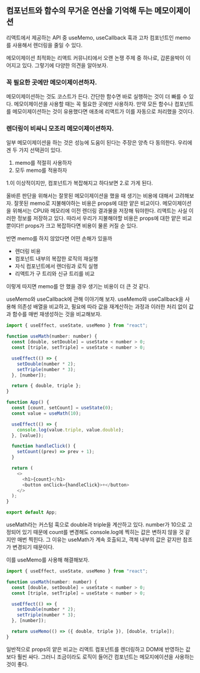 ## 컴포넌트와 함수의 무거운 연산을 기억해 두는 메모이제이션

리액트에서 제공하는 API 중 useMemo, useCallback 훅과 고차 컴포넌트인 memo를 사용해서 렌더링을 줄일 수 있다.

메모이제이션 최적화는 리액트 커뮤니티에서 오랜 논쟁 주제 중 하나로, 갑론을박이 이어지고 있다. 그렇기에 다양한 의견을 알아보자.

### 꼭 필요한 곳에만 메모이제이션하자.

메모이제이션하는 것도 코스트가 든다. 간단한 함수면 바로 실행하는 것이 더 빠를 수 있다. 메모이제이션을 사용할 때는 꼭 필요한 곳에만 사용하자. 만약 모든 함수나 컴포넌트를 메모이제이션하는 것이 유용했다면 애초에 리액트가 이를 자동으로 처리했을 것이다.

### 렌더링이 비싸니 모조리 메모이제이션하자.

일부 메모이제이션을 하는 것은 성능에 도움이 된다는 주장은 양측 다 동의한다. 우리에겐 두 가지 선택권이 있다.

1. memo를 적절히 사용하자
2. 모두 memo를 적용하자

1.이 이상적이지만, 컴포넌트가 복잡해지고 하다보면 2.로 가게 된다.

올바른 판단을 위해서는 잘못된 메모이제이션을 했을 때 생기는 비용에 대해서 고려해보자. 잘못된 memo로 지불해야하는 비용은 props에 대한 얕은 비교이다. 메모이제이션을 위해서는 CPU와 메모리에 이전 렌더링 결과물을 저장해 둬야한다. 리액트는 사실 이러한 정보를 저장하고 있다. 따라서 우리가 지불해야할 비용은 props에 대한 얕은 비교뿐이다!! props가 크고 복잡하다면 비용이 물론 커질 순 있다.

반면 memo를 하지 않았다면 어떤 손해가 있을까

- 렌더링 비용
- 컴포넌트 내부의 복잡한 로직의 재실행
- 자식 컴포넌트에서 렌더링과 로직 실행
- 리액트가 구 트리와 신규 트리를 비교

이렇게 따지면 memo를 안 했을 경우 생기는 비용이 더 큰 것 같다.

useMemo와 useCallback에 관해 이야기해 보자. useMemo와 useCallback을 사용해 의존성 배열을 비교하고, 필요에 따라 값을 재계산하는 과정과 이러한 처리 없이 값과 함수를 매번 재생성하는 것을 비교해보자.

```javascript
import { useEffect, useState, useMemo } from "react";

function useMath(number: number) {
  const [double, setDouble] = useState < number > 0;
  const [triple, setTriple] = useState < number > 0;

  useEffect(() => {
    setDouble(number * 2);
    setTriple(number * 3);
  }, [number]);

  return { double, triple };
}

function App() {
  const [count, setCount] = useState(0);
  const value = useMath(10);

  useEffect(() => {
    console.log(value.triple, value.double);
  }, [value]);

  function handleClick() {
    setCount((prev) => prev + 1);
  }

  return (
    <>
      <h1>{count}</h1>
      <button onClick={handleClick}>+</button>
    </>
  );
}

export default App;
```

useMath라는 커스텀 훅으로 double과 triple을 계산하고 있다. number가 10으로 고정되어 있기 때문에 count를 변경해도 console.log에 찍히는 값은 변하지 않을 것 같지만 매번 찍힌다. 그 이유는 useMath가 계속 호출되고, 객체 내부의 값은 같지만 참조가 변경되기 때문이다.

이를 useMemo를 사용해 해결해보자.

```javascript
import { useEffect, useState, useMemo } from "react";

function useMath(number: number) {
  const [double, setDouble] = useState < number > 0;
  const [triple, setTriple] = useState < number > 0;

  useEffect(() => {
    setDouble(number * 2);
    setTriple(number * 3);
  }, [number]);

  return useMemo(() => ({ double, triple }), [double, triple]);
}
```

일반적으로 props의 얕은 비교는 리액트 컴포넌트를 렌더링하고 DOM에 반영하는 값보다 훨씬 싸다. 그러니 조금이라도 로직이 들어간 컴포넌트는 메모지에이션을 사용하는 것이 좋다.
